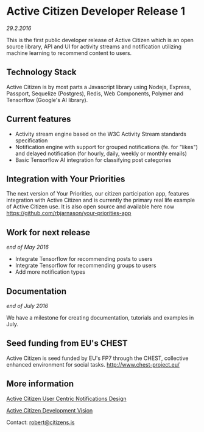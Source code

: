 # Active Citizen Developer Release 1
*29.2.2016*

This is the first public developer release of Active Citizen which is an open source library, API and UI for activity
streams and notification utilizing machine learning to recommend content to users.

## Technology Stack
Active Citizen is by most parts a Javascript library using Nodejs, Express, Passport, Sequelize (Postgres), Redis,
Web Components, Polymer and Tensorflow (Google's AI library).

## Current features
- Activity stream engine based on the W3C Activity Stream standards specification
- Notification engine with support for grouped notifications (fe. for "likes") and delayed notification (for hourly, daily, weekly or monthly emails)
- Basic Tensorflow AI integration for classifying post categories

## Integration with Your Priorities
The next version of Your Priorities, our citizen participation app, features integration with Active Citizen and is currently the primary
real life example of Active Citizen use. It is also open source and available here now https://github.com/rbjarnason/your-priorities-app

## Work for next release
*end of May 2016*

- Integrate Tensorflow for recommending posts to users
- Integrate Tensorflow for recommending groups to users
- Add more notification types

## Documentation
*end of July 2016*

We have a milestone for creating documentation, tutorials and examples in July.

## Seed funding from EU's CHEST
Active Citizen is seed funded by EU's FP7 through the CHEST, collective enhanced environment for social tasks. http://www.chest-project.eu/

## More information
[Active Citizen User Centric Notifications Design](https://drive.google.com/file/d/0B4NtXWjwVhOySmpmbFhUU2V3RVk/view)

[Active Citizen Development Vision](https://drive.google.com/file/d/0B4NtXWjwVhOyU2IwOE9IQVNNQ1U/view)

Contact: robert@citizens.is